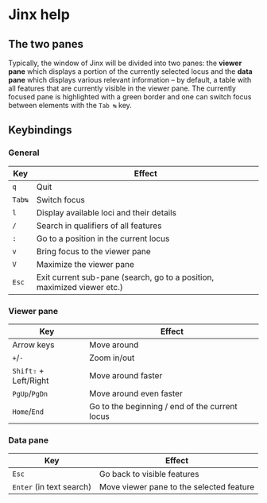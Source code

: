 # Jinx help

## The two panes

Typically, the window of Jinx will be divided into two panes: the **viewer pane** which displays a portion of the currently selected locus and the **data pane** which displays various relevant information – by default, a table with all features that are currently visible in the viewer pane. The currently focused pane is highlighted with a green border and one can switch focus between elements with the `Tab ↹` key.

## Keybindings

### General

| Key | Effect |
|---|---|
|`q`| Quit |
|`Tab↹`| Switch focus |
| `l` | Display available loci and their details |
| `/` | Search in qualifiers of all features |
| `:` | Go to a position in the current locus |
| `v` | Bring focus to the viewer pane |
| `V` | Maximize the viewer pane |
| `Esc` | Exit current sub-pane (search, go to a position, maximized viewer etc.) |

### Viewer pane

| Key | Effect |
|---|---|
| Arrow keys | Move around |
|`+`/`-`| Zoom in/out |
| `Shift⇧` + Left/Right | Move around faster |
| `PgUp`/`PgDn` | Move around even faster |
| `Home`/`End` | Go to the beginning / end of the current locus |


### Data pane

| Key | Effect |
|---|---|
| `Esc` | Go back to visible features |
| `Enter` (in text search) | Move viewer pane to the selected feature |